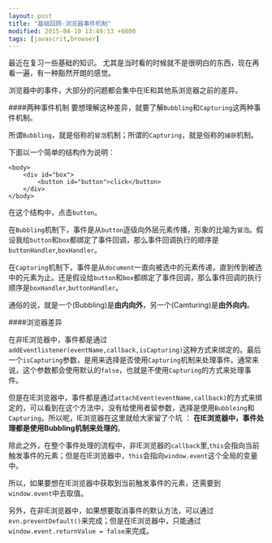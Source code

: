 ```yaml
---
layout: post
title: "基础回顾-浏览器事件机制"
modified: 2015-04-10 13:49:13 +0800
tags: [javascrit,browser]
---
```


最近在复习一些基础的知识。
尤其是当时看的时候就不是很明白的东西，现在再看一遍，有一种豁然开朗的感觉。

浏览器中的事件，大部分的问题都会集中在IE和其他系浏览器之前的差异。

####两种事件机制
要想理解这种差异，就要了解`Bubbling`和`Capturing`这两种事件机制。

所谓`Bubbling`，就是俗称的`冒泡`机制；所谓的`Capturing`，就是俗称的`捕获`机制。

下面以一个简单的结构作为说明：

	<body>
		<div id="box">
			<button id="button">click</button>
		</div>
	</body>

在这个结构中，点击`button`。

在`Bubbling`机制下，事件是从`button`逐级向外层元素传播，形象的比喻为`冒泡`。假设我给`button`和`box`都绑定了事件回调，那么事件回调执行的顺序是`buttonHandler`,`boxHandler`。

在`Capturing`机制下，事件是从`document`一直向被选中的元素传递，直到传到被选中的元素为止。还是假设给`button`和`box`都绑定了事件回调，那么事件回调的执行顺序是`boxHandler`,`buttonHandler`。

通俗的说，就是一个(Bubbling)是**由内向外**，另一个(Camturing)是**由外向内**。

####浏览器差异

在非IE浏览器中，事件都是通过`addEventlistener(eventName,callback,isCapturing)`这种方式来绑定的。最后一个`isCapturing`参数，是用来选择是否使用`Capturing`机制来处理事件。通常来说，这个参数都会使用默认的`false`，也就是不使用`Capturing`的方式来处理事件。

但是在IE浏览器中，事件都是通过`attachEvent(eventName,callback)`的方式来绑定的，可以看到在这个方法中，没有给使用者留参数，选择是使用`Bubbleing`和`Capturing`。所以呢，IE浏览器在这里就给大家留了个坑 ： **在IE浏览器中，事件处理都是使用Bubbling机制来处理的**。

除此之外，在整个事件处理的流程中，非IE浏览器的`callback`里,`this`会指向当前触发事件的元素；但是在IE浏览器中，`this`会指向`window.event`这个全局的变量中。

所以，如果要想在IE浏览器中获取到当前触发事件的元素，还需要到`window.event`中去取值。

另外，在非IE浏览器中，如果想要取消事件的默认方法，可以通过`evn.preventDefault()`来完成；但是在IE浏览器中，只能通过`window.event.returnValue = false`来完成。


